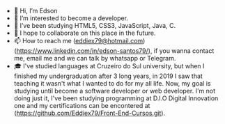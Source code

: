 - 👋 Hi, I’m Edson
- 👀 I’m interested to become a developer.
- 🌱 I’ve been studying HTML5, CSS3, JavaScript, Java, C.
- 💞️ I hope to collaborate on this place in the future.
- 📫 How to reach me (eddiex79@hotmail.com)(https://www.linkedin.com/in/edson-santos79/), if you wanna contact me, email me 
and we can talk by whatsapp or Telegram.
- 🎓 I've studied languages at Cruzeiro do Sul university, but when I
 finished my undergraduation after 3 long years, in 2019 I saw that teaching it wasn't what I wanted to do for my all life.
 Now, my goal is studying until become a software developer or web developer.
 I'm not doing just it,  I've been studying programming at D.I.O Digital Innovation one and my certifications can be encontered at (https://github.com/Eddiex79/Front-End-Cursos.git).

